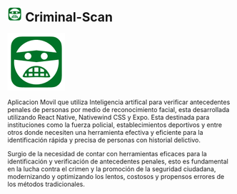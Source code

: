 # ![Icono de Criminal-Scan](assets/icon32.png) Criminal-Scan

![Icono de Criminal-Scan](assets/icon128.png)

Aplicacion Movil que utiliza Inteligencia artifical para verificar antecedentes penales de personas por medio de reconocimiento facial, esta desarrollada utilizando React Native, Nativewind CSS y Expo.
Esta destinada para instituciones como la fuerza policial, establecimientos deportivos y entre otros donde necesiten una herramienta efectiva y eficiente para la identificación rápida y precisa de personas con historial delictivo.

Surgio de la necesidad de contar con herramientas eficaces para la identificación y verificación de antecedentes penales, esto es fundamental en la lucha contra el crimen y la promoción de la seguridad ciudadana, modernizando y optimizando los lentos, costosos y propensos errores de los métodos tradicionales. 
